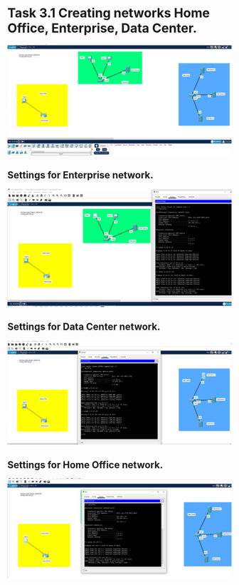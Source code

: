 # Task 3.1 Creating networks Home Office, Enterprise, Data Center.
![screen1](https://github.com/NikPryvalov/DevOps_online_Kharkiv_2022Q1Q2/blob/main/m3/task3.1/screen/screen1.png)

## Settings for Enterprise network.
![screen2](https://github.com/NikPryvalov/DevOps_online_Kharkiv_2022Q1Q2/blob/main/m3/task3.1/screen/screen2.png)

## Settings for Data Center network.
![screen3](https://github.com/NikPryvalov/DevOps_online_Kharkiv_2022Q1Q2/blob/main/m3/task3.1/screen/screen3.png)

## Settings for Home Office network.
![screen4](https://github.com/NikPryvalov/DevOps_online_Kharkiv_2022Q1Q2/blob/main/m3/task3.1/screen/screen4.png)

